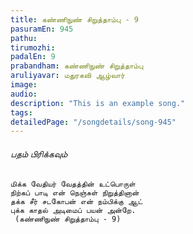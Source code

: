 ```yaml
---
title: கண்ணிநுண் சிறுத்தாம்பு - 9
pasuramEn: 945
pathu: 
tirumozhi: 
padalEn: 9
prabandham: கண்ணிநுண் சிறுத்தாம்பு
aruliyavar: மதுரகவி ஆழ்வார்
image: 
audio: 
description: "This is an example song."
tags: 
detailedPage: "/songdetails/song-945"
---
```



###### பதம் பிரிக்கவும்


	மிக்க வேதியர் வேதத்தின் உட்பொருள்
	நிற்கப் பாடி என் நெஞ்சுள் நிறுத்தினான்
	தக்க சீர் சடகோபன் என் நம்பிக்கு ஆட்
	புக்க காதல் அடிமைப் பயன் அன்றே.
	 (கண்ணிநுண் சிறுத்தாம்பு - 9)
	